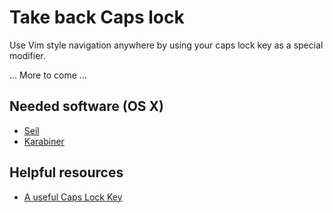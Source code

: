 # Take back Caps lock
Use Vim style navigation anywhere by using your caps lock key as a special modifier.

... More to come ...

## Needed software (OS X)
- [Seil](https://pqrs.org/osx/karabiner/seil.html.en)
- [Karabiner](https://pqrs.org/osx/karabiner/index.html.en)

## Helpful resources
- [A useful Caps Lock Key](http://brettterpstra.com/2012/12/08/a-useful-caps-lock-key/)
